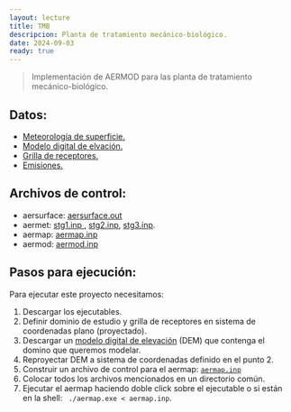 ```yaml
--- 
layout: lecture
title: TMB
descripcion: Planta de tratamiento mecánico-biológico.
date: 2024-09-03
ready: true
---
```


> Implementación de AERMOD para las planta de tratamiento mecánico-biológico.

## Datos:
- [Meteorología de superficie.](./data/875530-99999-2024.ish)
- [Modelo digital de elvación.](./data/ceamse.tif)
- [Grilla de receptores.      ](./tmb/ceamse.rec)
- [Emisiones.                 ](./tmb/gis/emis.csv)

## Archivos de control:
- aersurface: [aersurface.out](./data/aersurface.out)
- aermet: [stg1.inp  ](./tmb/stg1.inp), [stg2.inp](./tmb/stg2.inp), [stg3.inp](./tmb/stg3.inp).
- aermap: [aermap.inp](./tmb/aermap.inp)
- aermod: [aermod.inp](./tmb/aermod.inp)


## Pasos para ejecución:
Para ejecutar este proyecto necesitamos:
1. Descargar los ejecutables.
2. Definir dominio de estudio y grilla de receptores en sistema de coordenadas plano (proyectado).
3. Descargar un [modelo digital de elevación](https://www.ign.gob.ar/NuestrasActividades/Geodesia/ModeloDigitalElevaciones/Mapa) (DEM) que contenga el domino que queremos modelar.
4. Reproyectar DEM a sistema de coordenadas definido en el punto 2.
5. Construir un archivo de control para el aermap: [``aermap.inp``](archivos/aermod/aermap.inp)
6. Colocar todos los archivos mencionados en un directorio común.
7. Ejecutar el aermap haciendo doble click sobre el ejecutable o si están en la shell: `` ./aermap.exe < aermap.inp``.


